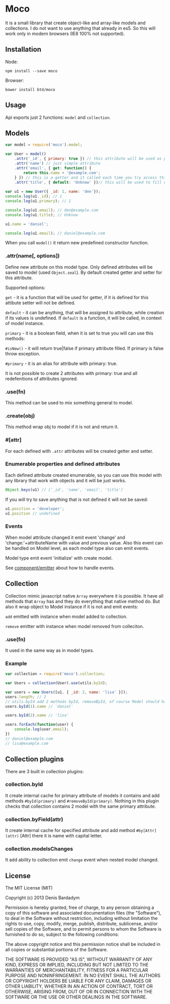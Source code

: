 # Moco

It is a small library that create object-like and array-like models and collections. I do not want to use anything that already in es5. So this will work only in modern browsers (IE8 100% not supported).

## Installation

Node:

	npm install --save moco
    
Browser:

	bower install btd/moco
    
## Usage

Api exports just 2 functions: `model` and `collection`.

## Models

```js
var model = require('moco').model;

var User = model()
	.attr('_id', { primary: true }) // this attribute will be used as primary key
    .attr('name') // just simple attribute
    .attr('email', { get: function() {
 		return this.name + '@example.com';
    } }) // this is a getter and it called each time you try access this model
    .attr('title', { default: 'Unknow' })// this will be used to fill undefined attribute while creation
    
var u1 = new User({ _id: 1, name: 'den'});
console.log(u1._id); // 1
console.log(u1.primary); // 1

console.log(u1.email); // den@example.com
console.log(u1.title); // Unknow

u1.name = 'daniel';

console.log(u1.email); // daniel@example.com
```

When you call `model()` it return new predefined constructor function.

### .attr(name[, options])

Define new attribute on this model type. Only defined attributes will be saved to model (used `Object.seal`). By default created getter and setter for this attribute.

Supported options:

`get` - it is a function that will be used for getter, if it is defined for this attibute setter will not be defined.

`default` - it can be anything, that will be assigned to attribute, while creation if its values is undefined. If `default` is a function, it will be called, in context of model instance.

`primary` - it is a boolean field, when it is set to true you will can use this methods:

`#isNew()` - it will return true|false if primary attribute filled. If primary is false throw exception.

`#primary` - it is an alias for attribute with primary: true.

It is not possible to create 2 attributes with primary: true and all redefenitions of attributes ignored.

### .use(fn)

This method can be used to mix something general to model.

### .create(obj)

This method wrap obj to model if it is not and return it.

### #[attr]

For each defined with `.attr` attributes will be created getter and setter.

### Enumerable properties and defined attributes

Each defined attribute created enumerable, so you can use this model with any library that work with objects and it will be just works.

```js
Object.keys(u1) // ['_id', 'name', 'email', 'title']
```
If you will try to save anything that is not defined it will not be saved:
```js
u1.position = 'developer';
u1.position // undefined
```

### Events

When model attribute changed it emit event 'change' and 'change:'+attributeName with value and previous value. Also this event can be handled on Model level, as each model type also can emit events.

Model type emit event 'initialize' with create model.

See [component/emitter](https://github.com/component/emitter) about how to handle events.

## Collection

Collection mimic javascript native `Array` everywhere it is possible. It have all methods that `Array` has and they do everything that native method do. But also it wrap object to Model instance if it is not and emit events:

`add` emitted with instance when model added to collection.

`remove` emitter with instance when model removed from colleciton.

### .use(fn) 

It used in the same way as in model types.

### Example

```js
var collection = require('moco').collection;

var Users = collection(User).use(utils.byId);

var users = new Users([u1, { _id: 2, name: 'lisa' }]);
users.length; // 2
// utils.byId add 2 methods byId, removeById, of course Model should have primary attribute
users.byId(1).name // 'daniel'

users.byId(2).name // 'lisa'

users.forEach(function(user) {
	console.log(user.email);
})
// daniel@example.com
// lisa@example.com
```

## Collection plugins

There are 3 built in collection plugins:

### collection.byId

It create internal cache for primary attribute of models it contains and add methods `#byId(primary)` and `#removeById(primary)`.
Nothing in this plugin checks that collection contains 2 model with the same primary attribute.

### collection.byField(attr)

It create internal cache for specified attribute and add method `#by[Attr](attr)` [Attr] there it is name with capital letter.

### collection.modelsChanges

It add ability to collection emit `change` event when nested model changed.

## License

The MIT License (MIT)

Copyright (c) 2013 Denis Bardadym

Permission is hereby granted, free of charge, to any person obtaining a copy
of this software and associated documentation files (the "Software"), to deal
in the Software without restriction, including without limitation the rights
to use, copy, modify, merge, publish, distribute, sublicense, and/or sell
copies of the Software, and to permit persons to whom the Software is
furnished to do so, subject to the following conditions:

The above copyright notice and this permission notice shall be included in
all copies or substantial portions of the Software.

THE SOFTWARE IS PROVIDED "AS IS", WITHOUT WARRANTY OF ANY KIND, EXPRESS OR
IMPLIED, INCLUDING BUT NOT LIMITED TO THE WARRANTIES OF MERCHANTABILITY,
FITNESS FOR A PARTICULAR PURPOSE AND NONINFRINGEMENT. IN NO EVENT SHALL THE
AUTHORS OR COPYRIGHT HOLDERS BE LIABLE FOR ANY CLAIM, DAMAGES OR OTHER
LIABILITY, WHETHER IN AN ACTION OF CONTRACT, TORT OR OTHERWISE, ARISING FROM,
OUT OF OR IN CONNECTION WITH THE SOFTWARE OR THE USE OR OTHER DEALINGS IN
THE SOFTWARE.
